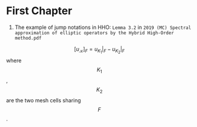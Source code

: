 # First Chapter

1. The example of jump notations in HHO: `Lemma 3.2` in `2019 (MC) Spectral approximation of elliptic operators by the Hybrid High-Order method.pdf`

 $$$$$$[u_{\mathcal{K}}]_F= u_{K_1}|_F - u_{K_2}|_F$$ where $$K_1$$, $$K_2$$ are the two mesh cells sharing $$F$$.

